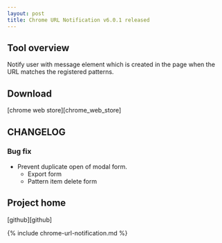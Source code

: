 ```yaml
---
layout: post
title: Chrome URL Notification v6.0.1 released
---
```

## Tool overview

Notify user with message element which is created in the page when the URL matches the registered patterns.


## Download

[chrome web store][chrome_web_store]


## CHANGELOG

### Bug fix

- Prevent duplicate open of modal form.
  - Export form
  - Pattern item delete form


## Project home

[github][github]



{% include chrome-url-notification.md %}
